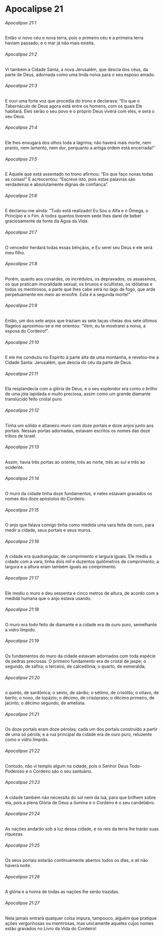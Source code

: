 # Apocalipse 21

###### Apocalipse 21:1

Então vi novo céu e nova terra, pois o primeiro céu e a primeira terra haviam passado; e o mar já não mais existia.

###### Apocalipse 21:2

Vi também a Cidade Santa, a nova Jerusalém, que descia dos céus, da parte de Deus, adornada como uma linda noiva para o seu esposo amado.

###### Apocalipse 21:3

E ouvi uma forte voz que procedia do trono e declarava: “Eis que o Tabernáculo de Deus agora está entre os homens, com os quais Ele habitará. Eles serão o seu povo e o próprio Deus viverá com eles, e será o seu Deus.

###### Apocalipse 21:4

Ele lhes enxugará dos olhos toda a lágrima; não haverá mais morte, nem pranto, nem lamento, nem dor, porquanto a antiga ordem está encerrada!”

###### Apocalipse 21:5

E Aquele que está assentado no trono afirmou: “Eis que faço novas todas as coisas!” E acrescentou: “Escreve isto, pois estas palavras são verdadeiras e absolutamente dignas de confiança”.

###### Apocalipse 21:6

E declarou-me ainda: “Tudo está realizado! Eu Sou o Alfa e o Ômega, o Princípio e o Fim. A todos quantos tiverem sede lhes darei de beber graciosamente da fonte da Água da Vida.

###### Apocalipse 21:7

O vencedor herdará todas essas bênçãos, e Eu serei seu Deus e ele será meu filho.

###### Apocalipse 21:8

Porém, quanto aos covardes, os incrédulos, os depravados, os assassinos, os que praticam imoralidade sexual, os bruxos e ocultistas, os idólatras e todos os mentirosos, a parte que lhes cabe será no lago de fogo, que arde perpetuamente em meio ao enxofre. Esta é a segunda morte!”

###### Apocalipse 21:9

Então, um dos sete anjos que traziam as sete taças cheias dos sete últimos flagelos aproximou-se e me orientou: “Vem, eu te mostrarei a noiva, a esposa do Cordeiro!”.

###### Apocalipse 21:10

E ele me conduziu no Espírito à parte alta de uma montanha, e revelou-me a Cidade Santa: Jerusalém, que descia do céu da parte de Deus.

###### Apocalipse 21:11

Ela resplandecia com a glória de Deus, e o seu esplendor era como o brilho de uma jóia lapidada e muito preciosa, assim como um grande diamante translúcido feito cristal puro.

###### Apocalipse 21:12

Tinha um sólido e altaneiro muro com doze portais e doze anjos junto aos portais. Nessas portas adornadas, estavam escritos os nomes das doze tribos de Israel.

###### Apocalipse 21:13

Assim, havia três portas ao oriente, três ao norte, três ao sul e três ao ocidente.

###### Apocalipse 21:14

O muro da cidade tinha doze fundamentos, e neles estavam gravados os nomes dos doze apóstolos do Cordeiro.

###### Apocalipse 21:15

O anjo que falava comigo tinha como medida uma vara feita de ouro, para medir a cidade, seus portais e seus muros.

###### Apocalipse 21:16

A cidade era quadrangular, de comprimento e largura iguais. Ele mediu a cidade com a vara; tinha dois mil e duzentos quilômetros de comprimento; a largura e a altura eram também iguais ao comprimento.

###### Apocalipse 21:17

Ele mediu o muro e deu sessenta e cinco metros de altura, de acordo com a medida humana que o anjo estava usando.

###### Apocalipse 21:18

O muro era todo feito de diamante e a cidade era de ouro puro, semelhante a vidro límpido.

###### Apocalipse 21:19

Os fundamentos do muro da cidade estavam adornados com toda espécie de pedras preciosas. O primeiro fundamento era de cristal de jaspe; o segundo, de safira; o terceiro, de calcedônia; o quarto, de esmeralda;

###### Apocalipse 21:20

o quinto, de sardônica; o sexto, de sárdio; o sétimo, de crisólito; o oitavo, de berilo; o nono, de topázio; o décimo, de crisópraso; o décimo primeiro, de jacinto; o décimo segundo, de ametista.

###### Apocalipse 21:21

Os doze portais eram doze pérolas; cada um dos portais construído a partir de uma só pérola; e a rua principal da cidade era de ouro puro, reluzente como o vidro límpido.

###### Apocalipse 21:22

Contudo, não vi templo algum na cidade, pois o Senhor Deus Todo-Poderoso e o Cordeiro são o seu santuário.

###### Apocalipse 21:23

A cidade também não necessita do sol nem da lua, para que brilhem sobre ela, pois a plena Glória de Deus a ilumina e o Cordeiro é o seu candelabro.

###### Apocalipse 21:24

As nações andarão sob a luz dessa cidade, e os reis da terra lhe trarão suas riquezas.

###### Apocalipse 21:25

Os seus portais estarão continuamente abertos todos os dias, e ali não haverá noite.

###### Apocalipse 21:26

A glória e a honra de todas as nações lhe serão trazidas.

###### Apocalipse 21:27

Nela jamais entrará qualquer coisa impura, tampouco, alguém que pratique ações vergonhosas ou mentirosas, mas unicamente aqueles cujos nomes estão gravados no Livro da Vida do Cordeiro!

